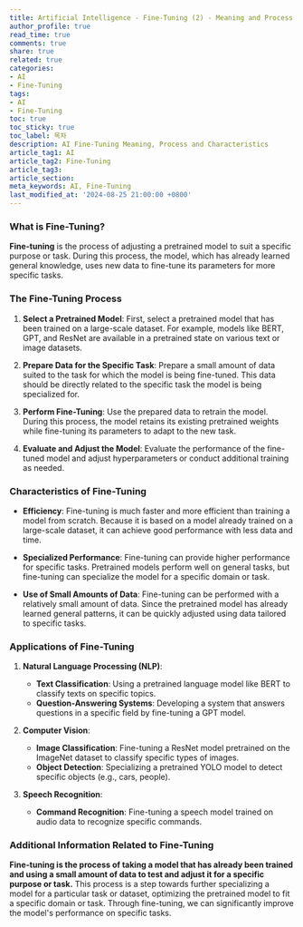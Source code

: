 ```yaml
---
title: Artificial Intelligence - Fine-Tuning (2) - Meaning and Process
author_profile: true
read_time: true
comments: true
share: true
related: true
categories:
- AI
- Fine-Tuning
tags:
- AI
- Fine-Tuning
toc: true
toc_sticky: true
toc_label: 목차
description: AI Fine-Tuning Meaning, Process and Characteristics
article_tag1: AI
article_tag2: Fine-Tuning
article_tag3: 
article_section: 
meta_keywords: AI, Fine-Tuning
last_modified_at: '2024-08-25 21:00:00 +0800'
---
```


### What is Fine-Tuning?

**Fine-tuning** is the process of adjusting a pretrained model to suit a specific purpose or task. During this process, the model, which has already learned general knowledge, uses new data to fine-tune its parameters for more specific tasks.

### The Fine-Tuning Process

1. **Select a Pretrained Model**: First, select a pretrained model that has been trained on a large-scale dataset. For example, models like BERT, GPT, and ResNet are available in a pretrained state on various text or image datasets.

2. **Prepare Data for the Specific Task**: Prepare a small amount of data suited to the task for which the model is being fine-tuned. This data should be directly related to the specific task the model is being specialized for.

3. **Perform Fine-Tuning**: Use the prepared data to retrain the model. During this process, the model retains its existing pretrained weights while fine-tuning its parameters to adapt to the new task.

4. **Evaluate and Adjust the Model**: Evaluate the performance of the fine-tuned model and adjust hyperparameters or conduct additional training as needed.

### Characteristics of Fine-Tuning

- **Efficiency**: Fine-tuning is much faster and more efficient than training a model from scratch. Because it is based on a model already trained on a large-scale dataset, it can achieve good performance with less data and time.

- **Specialized Performance**: Fine-tuning can provide higher performance for specific tasks. Pretrained models perform well on general tasks, but fine-tuning can specialize the model for a specific domain or task.

- **Use of Small Amounts of Data**: Fine-tuning can be performed with a relatively small amount of data. Since the pretrained model has already learned general patterns, it can be quickly adjusted using data tailored to specific tasks.

### Applications of Fine-Tuning

1. **Natural Language Processing (NLP)**:
   - **Text Classification**: Using a pretrained language model like BERT to classify texts on specific topics.
   - **Question-Answering Systems**: Developing a system that answers questions in a specific field by fine-tuning a GPT model.

2. **Computer Vision**:
   - **Image Classification**: Fine-tuning a ResNet model pretrained on the ImageNet dataset to classify specific types of images.
   - **Object Detection**: Specializing a pretrained YOLO model to detect specific objects (e.g., cars, people).

3. **Speech Recognition**:
   - **Command Recognition**: Fine-tuning a speech model trained on audio data to recognize specific commands.

### Additional Information Related to Fine-Tuning

**Fine-tuning is the process of taking a model that has already been trained and using a small amount of data to test and adjust it for a specific purpose or task.** This process is a step towards further specializing a model for a particular task or dataset, optimizing the pretrained model to fit a specific domain or task. Through fine-tuning, we can significantly improve the model's performance on specific tasks.